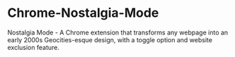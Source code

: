 # Chrome-Nostalgia-Mode
Nostalgia Mode - A Chrome extension that transforms any webpage into an early 2000s Geocities-esque design, with a toggle option and website exclusion feature.
